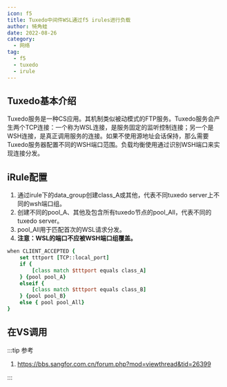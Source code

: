 ```yaml
---
icon: f5
title: Tuxedo中间件WSL通过f5 irules进行负载
author: 犄角蛙
date: 2022-08-26
category:
  - 网络
tag:
  - f5
  - tuxedo
  - irule
---
```


## Tuxedo基本介绍 

​       Tuxedo服务是一种CS应用。其机制类似被动模式的FTP服务。Tuxedo服务会产生两个TCP连接：一个称为WSL连接，是服务固定的监听控制连接；另一个是WSH连接，是真正调用服务的连接。
​        如果不使用源地址会话保持，那么需要Tuxedo服务器配置不同的WSH端口范围。负载均衡使用通过识别WSH端口来实现连接分发。

## iRule配置

1. 通过irule下的data_group创建class_A或其他，代表不同tuxedo server上不同的wsh端口组。
2. 创建不同的pool_A、其他及包含所有tuxedo节点的pool_All，代表不同的tuxedo server。
3. pool_All用于匹配首次的WSL请求分发。
4. **注意：WSL的端口不应被WSH端口组覆盖。** 

```tcl
when CLIENT_ACCEPTED {
    set tttport [TCP::local_port]
    if {
        [class match $tttport equals class_A]
    } {pool pool_A}
    elseif {
        [class match $tttport equals class_B]
    } {pool pool_B}
    else { pool pool_All}
}
```

## 在VS调用

:::tip 参考

1. <https://bbs.sangfor.com.cn/forum.php?mod=viewthread&tid=26399>  

:::
